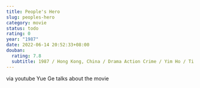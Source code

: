 ```yaml
---
title: People's Hero
slug: peoples-hero
category: movie
status: todo
rating: 0
year: "1987"
date: 2022-06-14 20:52:33+08:00
douban:
  rating: 7.8
  subtitle: 1987 / Hong Kong, China / Drama Action Crime / Yim Ho / Ti Lung Tony Leung
---
```


via youtube Yue Ge talks about the movie
